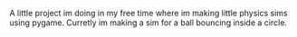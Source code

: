 A little project im doing in my free time where im making little physics sims using pygame. Curretly im making a sim for a ball bouncing inside a circle.
